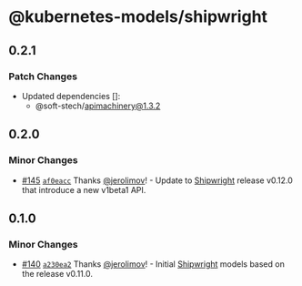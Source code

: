 # @kubernetes-models/shipwright

## 0.2.1

### Patch Changes

- Updated dependencies []:
  - @soft-stech/apimachinery@1.3.2

## 0.2.0

### Minor Changes

- [#145](https://github.com/tommy351/kubernetes-models-ts/pull/145) [`af0eacc`](https://github.com/tommy351/kubernetes-models-ts/commit/af0eacc2b7abbaa8bd0754427f9097488d082847) Thanks [@jerolimov](https://github.com/jerolimov)! - Update to [Shipwright](https://shipwright.io/) release v0.12.0 that introduce a new v1beta1 API.

## 0.1.0

### Minor Changes

- [#140](https://github.com/tommy351/kubernetes-models-ts/pull/140) [`a230ea2`](https://github.com/tommy351/kubernetes-models-ts/commit/a230ea281b4cd373b747de9865efcac3583bab11) Thanks [@jerolimov](https://github.com/jerolimov)! - Initial [Shipwright](https://shipwright.io/) models based on the release v0.11.0.
